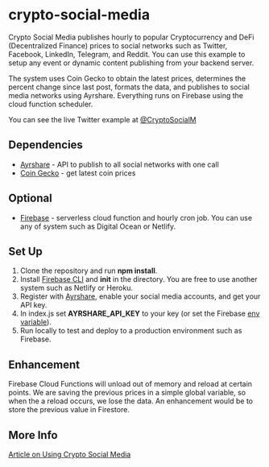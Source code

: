 # crypto-social-media

Crypto Social Media publishes hourly to popular Cryptocurrency and DeFi (Decentralized Finance) prices to social networks such as Twitter, Facebook, LinkedIn, Telegram, and Reddit. You can use this example to setup any event or dynamic content publishing from your backend server.

The system uses Coin Gecko to obtain the latest prices, determines the percent change since last post, formats the data, and publishes to social media networks using Ayrshare. Everything runs on Firebase using the cloud function scheduler.

You can see the live Twitter example at [@CryptoSocialM](https://twitter.com/CryptoSocialM)

## Dependencies

- [Ayrshare](https://www.ayrshare.com) - API to publish to all social networks with one call
- [Coin Gecko](https://www.coingecko.com/en/api) - get latest coin prices

## Optional

- [Firebase](https://www.firebase.com) - serverless cloud function and hourly cron job. You can use any of system such as Digital Ocean or Netlify.

## Set Up

1. Clone the repository and run **npm install**.
2. Install [Firebase CLI](https://firebase.google.com/docs/cli) and **init** in the directory. You are free to use another system such as Netlify or Heroku.
3. Register with [Ayrshare](https://www.ayrshare.com), enable your social media accounts, and get your API key.
4. In index.js set **AYRSHARE_API_KEY** to your key (or set the Firebase [env variable](https://firebase.google.com/docs/functions/config-env)).
5. Run locally to test and deploy to a production environment such as Firebase.

## Enhancement

Firebase Cloud Functions will unload out of memory and reload at certain points. We are saving the previous prices in a simple global variable, so when the a reload occurs, we lose the data. An enhancement would be to store the previous value in Firestore.

## More Info

[Article on Using Crypto Social Media](https://www.ayrshare.com/automatically-publish-cryptocurrency-prices-social-media-networks/)
